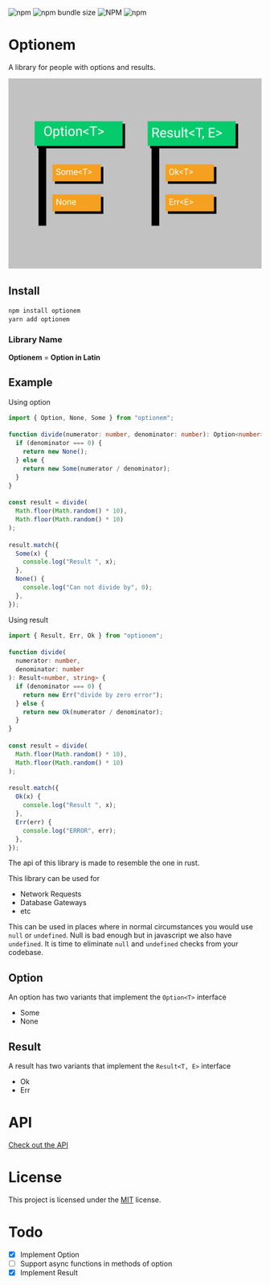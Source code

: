 ![npm](https://img.shields.io/npm/v/optionem)
![npm bundle size](https://img.shields.io/bundlephobia/min/optionem)
![NPM](https://img.shields.io/npm/l/optionem)
![npm](https://img.shields.io/npm/dt/optionem)

# Optionem

A library for people with options and results.

![Optionem](/optionem.png)

## Install

```sh
npm install optionem
yarn add optionem
```

### Library Name

**Optionem** = **Option in Latin**

## Example

Using option

```typescript
import { Option, None, Some } from "optionem";

function divide(numerator: number, denominator: number): Option<number> {
  if (denominator === 0) {
    return new None();
  } else {
    return new Some(numerator / denominator);
  }
}

const result = divide(
  Math.floor(Math.random() * 10),
  Math.floor(Math.random() * 10)
);

result.match({
  Some(x) {
    console.log("Result ", x);
  },
  None() {
    console.log("Can not divide by", 0);
  },
});
```

Using result

```typescript
import { Result, Err, Ok } from "optionem";

function divide(
  numerator: number,
  denominator: number
): Result<number, string> {
  if (denominator === 0) {
    return new Err("divide by zero error");
  } else {
    return new Ok(numerator / denominator);
  }
}

const result = divide(
  Math.floor(Math.random() * 10),
  Math.floor(Math.random() * 10)
);

result.match({
  Ok(x) {
    console.log("Result ", x);
  },
  Err(err) {
    console.log("ERROR", err);
  },
});
```

The api of this library is made to resemble the one in rust.

This library can be used for

- Network Requests
- Database Gateways
- etc

This can be used in places where in normal circumstances you would use `null` or `undefined`. Null is bad enough but in javascript we also have `undefined`. It is time to eliminate `null` and `undefined` checks from your codebase.

## Option

An option has two variants that implement the `Option<T>` interface

- Some
- None

## Result

A result has two variants that implement the `Result<T, E>` interface

- Ok
- Err

# API

[Check out the API](/docs)

# License

This project is licensed under the [MIT](/LICENSE) license.

# Todo

- [x] Implement Option
- [ ] Support async functions in methods of option
- [x] Implement Result
